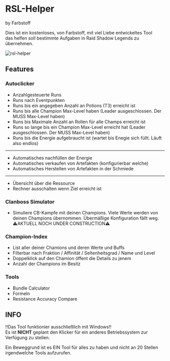 # RSL-Helper 
by Farbstoff

Dies ist ein kostenloses, von Farbstoff, mit viel Liebe entwickeltes Tool  
das helfen soll bestimmte Aufgaben in Raid Shadow Legends zu übernehmen. 

![rsl-helper](../assets/clicker.png?raw=true)  

## Features
### Autoclicker
* Anzahlgesteuerte Runs  
* Runs nach Eventpunkten
* Runs bis ein angegeben Anzahl an Potions (T3) erreicht ist
* Runs bis alle Champion Max-Level haben (Leader ausgeschlossen. Der MUSS Max-Level haben)
* Runs bis Maximale Anzahl an Rollen für alle Champs erreicht ist
* Runs so lange bis ein Champion Max-Level erreicht hat (Leader ausgeschlossen. Der MUSS Max-Level haben)
* Runs bis die Energie aufgebraucht ist (wartet bis Enegie sich füllt. Läuft also endlos)
---
* Automatisches nachfüllen der Energie
* Automatisches verkaufen von Artefakten (konfigurierbar welche)
* Automatisches Herstellen von Artefakten in der Schmiede
---
* Übersicht über die Ressource
* Rechner ausschalten wenn Ziel erreicht ist

### Clanboss Simulator
* Simuliere CB-Kampfe mit deinen Champions. Viele Werte werden von deinen Champions übernommen. Übermäßige Konfiguration fällt weg.
⚠️AKTUELL NOCH UNDER CONSTRUCTION⚠️

### Champion-Index
* List aller deiner Chamions und deren Werte und Buffs
* Filterbar nach Fraktion / Affinität / Seltenheitsgrad / Name und Level
* Doppelklick auf den Chamion öffent die Details zu jenem
* Anzahl der Champions im Besitz

### Tools
* Bundle Calculator
* Formeln
* Resistance Accuracy Compare

## INFO
‼️Das Tool funktionier ausschließlich mit Windows‼️  
Es ist **NICHT** geplant den Klicker für ein anderes Betriebssystem zur Verfügung zu stellen.



Ein Beweggrund ist es EIN Tool für alles zu haben und nicht an 20 Stellen irgendwelche Tools aufzurufen.

